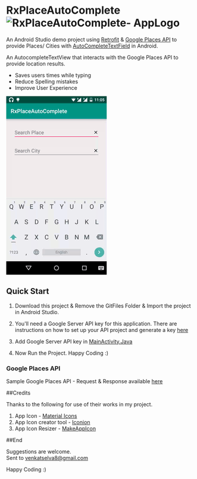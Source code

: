 # RxPlaceAutoComplete  ![RxPlaceAutoComplete- AppLogo](https://github.com/venkatselva8/RxPlaceAutoComplete/blob/master/app/src/main/res/mipmap-mdpi/ic_launcher.png)
An Android Studio demo project using [Retrofit](http://square.github.io/retrofit/) & [Google Places API](https://developers.google.com/places/) to provide Places/ Cities with [AutoCompleteTextField](http://developer.android.com/reference/android/widget/AutoCompleteTextView.html)  in Android.

An AutocompleteTextView that interacts with the Google Places API to provide location results.
* Saves users times while typing
* Reduce Spelling mistakes
* Improve User Experience

![RxPlaceAutoComplete GIF](GitFiles/RxPlaceAutoComplete.gif)

## Quick Start

1. Download this project & Remove the GitFiles Folder & Import the project in Android Studio.

2. You'll need a Google Server API key for this application. There are instructions on how to set up your API project and generate a key [here](https://developers.google.com/places/web-service/get-api-key)

3. Add Google Server API key in [MainActivity.Java](https://github.com/venkatselva8/RxPlaceAutoComplete/blob/master/app/src/main/java/com/venkytuts/rxplaceautocomplete/MainActivity.java) 

4. Now Run the Project. Happy Coding :)


### Google Places API 
 
 Sample Google Places API - Request & Response available [here](https://github.com/venkatselva8/RxPlaceAutoComplete/blob/master/GitFiles/SampleReqResp.txt)
 
 
##Credits

Thanks to the following for use of their works in my project.

1. App Icon              - [Material Icons](https://design.google.com/icons/)
2. App Icon creator tool - [Iconion](http://iconion.com/)
3. App Icon Resizer      - [MakeAppIcon](http://makeappicon.com/)

##End

  Suggestions are welcome.  
  Sent to venkatselva8@gmail.com


Happy Coding :)



